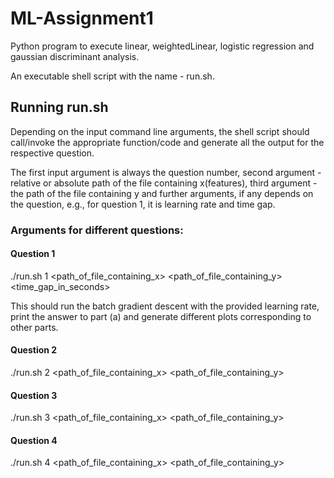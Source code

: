 # ML-Assignment1
Python program to execute linear, weightedLinear, logistic regression and gaussian discriminant analysis.

An executable shell script with the name - run.sh.

## Running run.sh

Depending on the input command line arguments, the shell script should call/invoke the appropriate function/code and 
generate all the output for the respective question.

The first input argument is always the question number, second argument - relative or absolute path of the file containing 
x(features), third argument - the path of the file containing y and further arguments, if any depends on the question, 
e.g., for question 1, it is learning rate and time gap.

### Arguments for different questions:

#### Question 1
./run.sh 1 <path_of_file_containing_x> <path_of_file_containing_y> <learning rate> <time_gap_in_seconds>

This should run the batch gradient descent with the provided learning rate, print the answer to part (a) and generate 
different plots corresponding to other parts.
 

#### Question 2
./run.sh 2 <path_of_file_containing_x> <path_of_file_containing_y> <tau>

 
#### Question 3
./run.sh 3 <path_of_file_containing_x> <path_of_file_containing_y>

 
#### Question 4
./run.sh 4 <path_of_file_containing_x> <path_of_file_containing_y>
